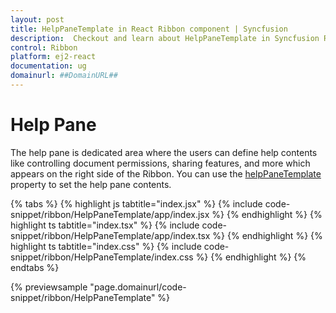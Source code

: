 ```yaml
---
layout: post
title: HelpPaneTemplate in React Ribbon component | Syncfusion
description:  Checkout and learn about HelpPaneTemplate in Syncfusion React Ribbon component of Syncfusion Essential JS 2 and more.
control: Ribbon
platform: ej2-react
documentation: ug
domainurl: ##DomainURL##
---
```


# Help Pane

The help pane is dedicated area where the users can define help contents like controlling document permissions, sharing features, and more which appears on the right side of the Ribbon. You can use the [helpPaneTemplate](https://ej2.syncfusion.com/react/documentation/api/ribbon/#helppanetemplate) property to set the help pane contents.

{% tabs %}
{% highlight js tabtitle="index.jsx" %}
{% include code-snippet/ribbon/HelpPaneTemplate/app/index.jsx %}
{% endhighlight %}
{% highlight ts tabtitle="index.tsx" %}
{% include code-snippet/ribbon/HelpPaneTemplate/app/index.tsx %}
{% endhighlight %}
{% highlight ts tabtitle="index.css" %}
{% include code-snippet/ribbon/HelpPaneTemplate/index.css %}
{% endhighlight %}
{% endtabs %}

{% previewsample "page.domainurl/code-snippet/ribbon/HelpPaneTemplate" %}